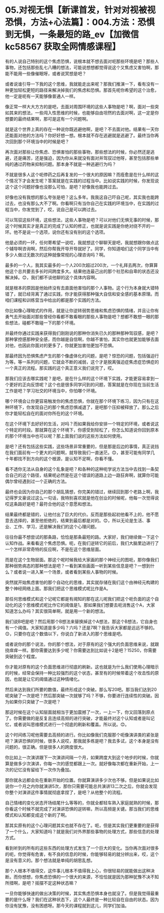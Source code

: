 # 05.对视无惧【新课首发，针对对视被视恐惧，方法+心法篇】：004.方法：恐惧到无惧，一条最短的路_ev【加微信 kc58567 获取全网情感课程】

有的人说自己特别的这个焦虑恐惧，说根本就不想去面对呃那些环境是吧？那些人事物，还包括那些乱七八糟的想法，可能说想想都觉得说这个又焦虑又害怕啊，那能不能用一些像催眠呀，或者说冥想是吧？

或者说谁引导一下我的这个思维，我就能走出来呢？那我们推演一下，看有没有一种更加轻松更短的路径来解决掉我们的焦虑和恐惧。那首先呢你希望的这个治愈，他一定是呃有一天能够像普通人一样。

像正常一样大大方方的是吧，去面对周围环境的这些人事物是吧？啊，面对一些突如其来的想法，一些闯入性思维的时候，也能够自由坦然的去面对啊，这一定是你想要的最终结果啊，那可是这有一个问题啊。

就是这个世界上真的存在一种说你既逃避他啊，是吧？不去面对他。结果有一天你还能面对他的方法吗？你好好想一想。根本就不存在逃避就是逃避了。最终当你再次回到那个环境当中的时候是吧？

再次面对那些让你焦虑、恐惧害怕的那些事物，那些想法的时候，你必然还是逃避，还是痛苦，还是强迫，因为你从来就没有面对并驾驭过他呀，甚至包括那些单纯的通过药物来抑制问题。那本身不就是一种逃避行为吗？

不就是很多人这个呃停药之后再复发的一个很大的原因嘛？而痊愈是在什么样的这个情况下才会发生呢？答案就是在实践的过程当中。比如说实践的时候，你发现说这个这个问题好像也没那么可怕，是吧？好像我也能跨过去。

好像也没有我想的那么夸张是吧？这么多年。我我这自己吓自己呢，其实我也能跨过去，也没有那么大不了啊。你看啊只有当你自己在实践的环境当中，在实践的过程当中，你发觉到了，哎，说自己是可以跨过去。

可以驾驭这些环境，这些想法，这些人事物是吧？可以对他们无惧无事的时候，那这个时候其实才是真正的完成了认知的修正，也就是说实践是你绝对绕不开的一环。他不是说一个选项，说你还有没有别的这个选项。

他是必须的一环，任何寄希望一说哎，我就想这个聊聊天是吧，我就想跟你做点这个辅导啊咨询啊，然后你帮我开导开导就好了。同学，你知道咱们这个同学当中有多少人做过无数次的这种就像常规的心理咨询吗？啊。

最多的一个人，我其实最多的一个人200次超过200次，一个礼拜去两次，你算算他这个总共要去多长时间跨度多大。结果他连最己出的那个社恐和自卑的状态还没解决掉。😊，我们都不谈他聊的这个具体内容啊。

就是根本的原因是他始终没有去直面他害怕的那个人事物。这个行为本身就大错特错了，就已经背离了通过实践，你才能获得那种强大自信和安全感的基本原理。而咱们课程和训练营当中给出的都是那个实践的方法。

你比如像心理暗式的作用，就是让你逆转弱势思维和焦虑恐惧的情绪，并且让你有勇气去开始面对那些曾经你看都不敢看眼的那些人事物是吧？想都不敢想一眼的那些想法，碰都不敢碰一下的那个环境。

并最终你通过实践来获得我们刚刚说的那种你消失已久的那种那种驾驭感，是吧？那种掌控感那种安全感，而你越是自信啊，你越不害怕，其实你也就更加能够去面对他，也因此你面对的更多了，你就更加害怕更加不恐惧。

那最终因为恐惧焦虑产生的那个像虚体化的问题，是吧？惊恐的问题，包括强迫行为等。等一系列的问题，它就会不断的减弱，这个才是脱离强迫症焦虑症恐惧症的一个真正的流程。那实践的这个真正意义我们说完了，哎。

那我们应该去哪实践呢？是吧，是在什么样的这个环境下实践，才能更容易拿到一个更好的正向反馈呢？这个也是很多同学问到的问题，答案就是在你现在当前生活工作是吧？学习社交的环境当中，你怕哪个环境。

哪个环境会让你更容易触发你的焦虑恐惧，你就在那个环境下练习，因为只有在这种环境下，你发现自己的那个焦虑恐惧减退了，是吧那个压抑被释放了。那么之后你才能轻松自在的面对你所在的这个环境。

在这个环境下去好好的生活，对吗？而如果我给你安排一个特定的环境，或者说这个特定的时段。那就算在这个环境下，你感受到轻松了，你怎么知道说你回到原本的那个环境当中也可以呢？那上面我们说的这些方法如何使用。

是吧？还有包括这些实践，这些场景非常重要的，但是那是后边的事情，真正说挡在我们面前有一个更大的问题啊，就导致我们一直迷茫。😊，甚至可能有同学几十年都找不到方向的这个根源，是认知不足啊，你看不懂。

看不透你无法从自身的这个乱象是吧？和各种的这种呃学说方法当中去找到一条契合自己的这个路径，结果呢必然是在这个错误的道路上边一路狂奔啊，就算你可能偶尔曾经遇到过一个正确的方法。

最终也会因为你自己的那个胡乱猜想，你完美的错过，继续回到那个老路上啊，我记得罗文豪说过这么一句话，我特别喜欢就是他在创业的时候呢，他每一次觉得说哎这条路好是吧？最符合他的这个意愿和想法。

结果最终都是错的，让他付出了巨大的代价。反而是那些起初他看不上的，他不愿意去选择的，甚至他拒绝的，结果到最后都是对的。😊，所以无论是生活、事业、工作、学习，还是解决我们的这个心理问题。

往往你最不想尝试的那条路，恰恰是那条最短的路。大家好，我们继续做一下这个认知作战。来看看这个焦虑恐惧。呃，在我们逆转它的前后，我们大脑里边进行了一个怎样非常奇特的反应啊，不是在这个思维层面。

而是在这个生物层面。那这个呢时候我给大家画的那个神经元的图呃，那你像我们那种弱势病态的那种想法是吧？一看到某些画面一听到某些信息是吧？一想到什么？或者说一进入某一个场景，或者看到某些人事物的时候。

突然就开始焦虑害怕的那个自动化的思维，其实就存储在我们这个由神经元构建的整个神经网络上面。那我们把这个思维模式呢比作是A。

那任何思维模式和这个记呢它都是有阈知的那在这儿呢我们把这个呃负面的这个自动化的这个思维模式呢比作它的阈值是1。那如果我们想要去呃消售这个A，大家知道怎么办吗？其实很简单啊，就是用一个新的想法。

我们说B吧是吧？然后用那个B想法来替换掉这个A想法，那这个B想法，它自身也有一个阈值。大家知道是多少吗？六吗？还是7啊？我告诉大家都是远远不够的。😊，只要你在这个数值以下，你说白了新进入的那个思维是吧。

或者说你的那个说法，你的那个想法，对于原有的这个强大的负面思维来说，就跟挠痒痒一样。那你需要达到多少呢？你需要达到比如说十2是吧？15250，你需要突破到这个程度。

你才能对原有的这个负面思维进行彻底的刷新。这也就是为什么我们使用心理暗示的时候，经常会保持一种比较强烈的这个状态，甚至有的时候带着这个攻击性的原因，也就是让它的阈值通过这种情绪化。

然后来达到我们所要的数值，最终形成这个突破。那么写20吧。那当我们达到20呢突破了一次是吧？然后那突破一次就够了吗？不够，你要进行连续性的突破。因为如果你只突破了一次是吧？

那这时候在这个认知层面就相当于更加震撼了一次，一上一下，你又回落到原点了。你需要做的是反复且连续高频的进行突破，才能最终对这个认知或者是叫记忆，或者说叫思维模式进行一个彻底的刷新和覆盖。所以说。😊。

这个时间练习呢他需要去高频的进行。你比如像我们克服那个呃像演讲类的紧张是吧？演讲恐惧的时候，很多人说哎，那我就多练是吧？我去多试，这个本身是没有问题的，很正确。但是很多人的跨度很大。

你比如上一次演讲跟下一次演讲间隔一个月，如果跨度大到这个地步的时候，你就算是做多少次演讲，你每一次的感觉都跟上一次。就好像每次都在重新开始，上一次的记忆没有留给下一次作为叠加。

那你就永远都会处在重新开始的位置。你就算演讲多少次也不够。但是如果说比如说你一个月之内你就演讲5次，那你只需要可能总共演讲13二次之后，你就会发现你整个对演讲这件事情就彻底拿捏了，是吧？从他整个的流程。

自己情绪的变化状态开场结尾什么等等的，你就全都轻车熟入家庭就熟的时候，那你看这个时候不就完成了对演讲恐惧的逆转嘛，所以高频是关键。那当我们的思维模式和认知都变成这个新的了啊。

那其实原有的这个心理问题其实也就不存在了。呃，但是其实我们更重要的是获得了一个什么，大家知道吗？就是我们对外界那些事物的处理方式，那些信息的处理方式。

看到听到的所有的这些东西的处理方式发生了一个巨大的变化。当你再次面对很多的呃，你觉得有危害，有不良的信息的时候，你能够轻易的就分辨出来，哎，这个是没有意义的。那个想法就是单纯的胡思乱想。

那个人根本不值得交，这件事儿根本不值得我上心，你很轻易的就能做出这种决断。而你想想，你焦虑恐惧的一个很大的来源，不恰恰就是因为那种犹豫不决不知所措啊，是吧？摇摆不定这种状态嘛？

一旦你能够快速的做出决策的时候，其实焦虑恐惧本身也就没了。但是我觉得最重要的是什么呀？我们在这种状态下，这个人最终是一种比较自在自由的状态。因为你没有犹豫，没有困惑呀。那今天的课程就到这儿，同学们加油。

